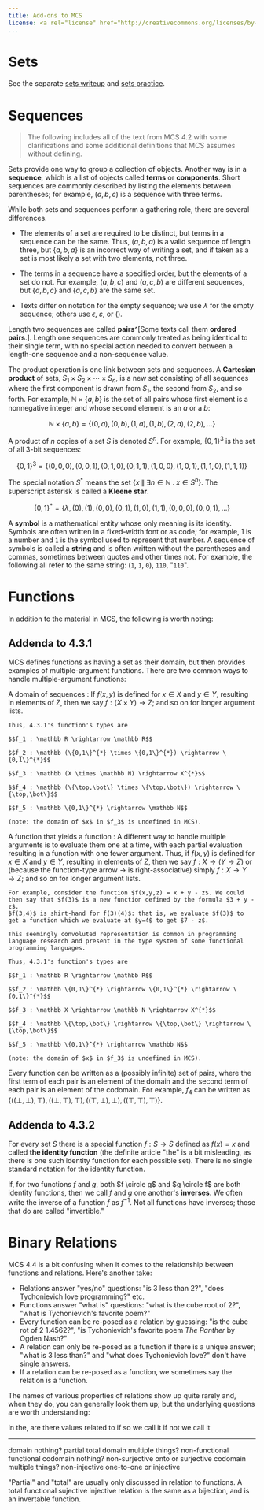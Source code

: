 ```yaml
---
title: Add-ons to MCS
license: <a rel="license" href="http://creativecommons.org/licenses/by-sa/3.0/"><img alt="Creative Commons License" style="border-width:0" src="https://i.creativecommons.org/l/by-sa/3.0/88x31.png" /> CC-BY-SA 3.0</a> license</a>.
...
```


# Sets

See the separate [sets writeup](sets.html) and [sets practice](set-practice.html).

# Sequences

> The following includes all of the text from MCS 4.2 with some clarifications and some additional definitions that MCS assumes without defining.

Sets provide one way to group a collection of objects. Another way is in a **sequence**, which is a list of objects called **terms** or **components**. Short sequences are commonly described by listing the elements between parentheses; for example, $(a, b, c)$ is a sequence with three terms.

While both sets and sequences perform a gathering role, there are several differences.

- The elements of a set are required to be distinct, but terms in a sequence can be the same. Thus, $(a, b, a)$ is a valid sequence of length three, but $\{a, b, a\}$ is an incorrect way of writing a set, and if taken as a set is most likely a set with two elements, not three.

- The terms in a sequence have a specified order, but the elements of a set do not. For example, $(a, b, c)$ and $(a, c, b)$ are different sequences, but $\{a, b, c\}$ and $\{a, c, b\}$ are the same set.

- Texts differ on notation for the empty sequence; we use $\lambda$ for the empty
sequence; others use $\epsilon$, $\varepsilon$, or $()$.

Length two sequences are called **pairs**^[Some texts call them **ordered pairs**.].
Length one sequences are commonly treated as being identical to their single term, with no special action needed to convert between a length-one sequence and a non-sequence value.

The product operation is one link between sets and sequences. A **Cartesian product** of sets, $S_1 \times S_2 \times \cdots \times S_n$, is a new set consisting of all sequences where the first component is drawn from $S_1$, the second from $S_2$, and so forth. For example, $\mathbb N \times \{a,b\}$ is the set of all pairs whose first element is a nonnegative integer and whose second element is an $a$ or a $b$:

$$\mathbb N \times \{a,b\} = \{(0,a), (0,b), (1,a), (1,b), (2,a), (2,b), \dots\}$$

A product of $n$ copies of a set $S$ is denoted $S^n$. For example, $\{0,1\}^3$ is the set of all 3-bit sequences:

$$\{0,1\}^3 = \{(0,0,0), (0,0,1), (0,1,0), (0,1,1), (1,0,0), (1,0,1), (1,1,0), (1,1,1)\}$$

The special notation $S^{*}$ means the set $\big\{x \;\big\|\; \exists n \in \mathbb N \;.\; x \in S^n \big\}$. The superscript asterisk is called a **Kleene star**.

$$\{0,1\}^{*} = \{\lambda, (0), (1), (0,0), (0,1), (1,0), (1,1), (0,0,0), (0,0,1), \dots\}$$


A **symbol** is a mathematical entity whose only meaning is its identity. Symbols are often written in a fixed-width font or as code; for example, 1 is a number and `1` is the symbol used to represent that number.
A sequence of symbols is called a **string** and is often written without the parentheses and commas, sometimes between quotes and other times not. For example, the following all refer to the same string: (`1`, `1`, `0`), `110`, "`110`".

# Functions

In addition to the material in MCS, the following is worth noting:

## Addenda to 4.3.1

MCS defines functions as having a set as their domain, but then provides examples of multiple-argument functions. There are two common ways to handle multiple-argument functions:

A domain of sequences
:   If $f(x,y)$ is defined for $x \in X$ and $y \in Y$, resulting in elements of $Z$, then we say $f : (X \times Y) \rightarrow Z$; and so on for longer argument lists.
    
    Thus, 4.3.1's function's types are
    
    $$f_1 : \mathbb R \rightarrow \mathbb R$$

    $$f_2 : \mathbb (\{0,1\}^{*} \times \{0,1\}^{*}) \rightarrow \{0,1\}^{*}$$
    
    $$f_3 : \mathbb (X \times \mathbb N) \rightarrow X^{*}$$

    $$f_4 : \mathbb (\{\top,\bot\} \times \{\top,\bot\}) \rightarrow \{\top,\bot\}$$

    $$f_5 : \mathbb \{0,1\}^{*} \rightarrow \mathbb N$$
    
    (note: the domain of $x$ in $f_3$ is undefined in MCS).

A function that yields a function
:   <!-- check: is this the Curry-Howard Isomorphism? -->
    A different way to handle multiple arguments is to evaluate them one at a time, with each partial evaluation resulting in a function with one fewer argument. Thus, if $f(x,y)$ is defined for $x \in X$ and $y \in Y$, resulting in elements of $Z$, then we say $f : X \rightarrow (Y \rightarrow Z)$ or (because the function-type arrow $\rightarrow$ is right-associative) simply $f : X \rightarrow Y \rightarrow Z$; and so on for longer argument lists.
    
    For example, consider the function $f(x,y,z) = x + y - z$. We could then say that $f(3)$ is a new function defined by the formula $3 + y - z$.
    $f(3,4)$ is shirt-hand for f(3)(4)$: that is, we evaluate $f(3)$ to get a function which we evaluate at $y=4$ to get $7 - z$.
    
    This seemingly convoluted representation is common in programming language research and present in the type system of some functional programming languages.
    
    Thus, 4.3.1's function's types are
    
    $$f_1 : \mathbb R \rightarrow \mathbb R$$

    $$f_2 : \mathbb \{0,1\}^{*} \rightarrow \{0,1\}^{*} \rightarrow \{0,1\}^{*}$$
    
    $$f_3 : \mathbb X \rightarrow \mathbb N \rightarrow X^{*}$$

    $$f_4 : \mathbb \{\top,\bot\} \rightarrow \{\top,\bot\} \rightarrow \{\top,\bot\}$$

    $$f_5 : \mathbb \{0,1\}^{*} \rightarrow \mathbb N$$
    
    (note: the domain of $x$ in $f_3$ is undefined in MCS).
    
   
Every function can be written as a (possibly infinite) set of pairs, where the first term of each pair is an element of the domain and the second term of each pair is an element of the codomain. For example, $f_4$ can be written as $\Big\{
\big((\bot,\bot), \top\big),
\big((\bot,\top), \top\big),
\big((\top,\bot), \bot\big),
\big((\top,\top), \top\big)
\Big\}$.

## Addenda to 4.3.2

For every set $S$ there is a special function $f : S \rightarrow S$ defined as $f(x) = x$ and called **the identity function** (the definite article "the" is a bit misleading, as there is one such identity function for each possible set). There is no single standard notation for the identity function.

If, for two functions $f$ and $g$, both $f \circle g$ and $g \circle f$ are both identity functions, then we call $f$ and $g$ one another's **inverses**.
We often write the inverse of a function $f$ as $f^{-1}$.
Not all functions have inverses; those that do are called "invertible."

# Binary Relations

MCS 4.4 is a bit confusing when it comes to the relationship between functions and relations. Here's another take:

- Relations answer "yes/no" questions: "is 3 less than 2?", "does Tychonievich love programming?" etc.
- Functions answer "what is" questions: "what is the cube root of 2?", "what is Tychonievich's favorite poem?"
- Every function can be re-posed as a relation by guessing: "is the cube rot of 2 1.4562?", "is Tychonievich's favorite poem *The Panther* by Ogden Nash?"
- A relation can only be re-posed as a function if there is a unique answer; "what is 3 less than?" and "what does Tychonievich love?" don't have single answers.
- If a relation can be re-posed as a function, we sometimes say the relation is a function.

The names of various properties of relations show up quite rarely and, when they do, you can generally look them up; but the underlying questions are worth understanding:

In the,  are there values related to    if so we call it    if not we call it
-------- ---------------                ------------------  ------------------------
domain   nothing?                       partial             total
domain   multiple things?               non-functional      functional
codomain nothing?                       non-surjective      onto or surjective
codomain multiple things?               non-injective       one-to-one or injective

"Partial" and "total" are usually only discussed in relation to functions.
A total functional sujective injective relation is the same as a bijection, and is an invertable function.

